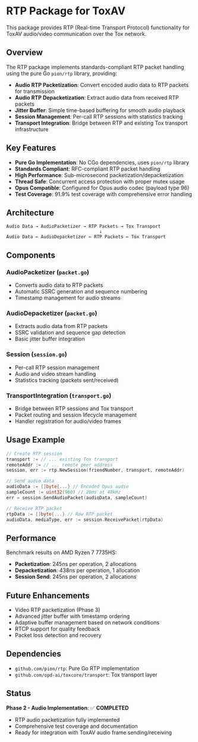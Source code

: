 # RTP Package for ToxAV

This package provides RTP (Real-time Transport Protocol) functionality for ToxAV audio/video communication over the Tox network.

## Overview

The RTP package implements standards-compliant RTP packet handling using the pure Go `pion/rtp` library, providing:

- **Audio RTP Packetization**: Convert encoded audio data to RTP packets for transmission
- **Audio RTP Depacketization**: Extract audio data from received RTP packets  
- **Jitter Buffer**: Simple time-based buffering for smooth audio playback
- **Session Management**: Per-call RTP sessions with statistics tracking
- **Transport Integration**: Bridge between RTP and existing Tox transport infrastructure

## Key Features

- **Pure Go Implementation**: No CGo dependencies, uses `pion/rtp` library
- **Standards Compliant**: RFC-compliant RTP packet handling  
- **High Performance**: Sub-microsecond packetization/depacketization
- **Thread Safe**: Concurrent access protection with proper mutex usage
- **Opus Compatible**: Configured for Opus audio codec (payload type 96)
- **Test Coverage**: 91.9% test coverage with comprehensive error handling

## Architecture

```
Audio Data → AudioPacketizer → RTP Packets → Tox Transport
                                   ↓
Audio Data ← AudioDepacketizer ← RTP Packets ← Tox Transport
```

## Components

### AudioPacketizer (`packet.go`)
- Converts audio data to RTP packets
- Automatic SSRC generation and sequence numbering
- Timestamp management for audio streams

### AudioDepacketizer (`packet.go`)  
- Extracts audio data from RTP packets
- SSRC validation and sequence gap detection
- Basic jitter buffer integration

### Session (`session.go`)
- Per-call RTP session management
- Audio and video stream handling
- Statistics tracking (packets sent/received)

### TransportIntegration (`transport.go`)
- Bridge between RTP sessions and Tox transport
- Packet routing and session lifecycle management
- Handler registration for audio/video frames

## Usage Example

```go
// Create RTP session
transport := // ... existing Tox transport
remoteAddr := // ... remote peer address
session, err := rtp.NewSession(friendNumber, transport, remoteAddr)

// Send audio data
audioData := []byte{...} // Encoded Opus audio
sampleCount := uint32(960) // 20ms at 48kHz
err = session.SendAudioPacket(audioData, sampleCount)

// Receive RTP packet
rtpData := []byte{...} // Raw RTP packet
audioData, mediaType, err := session.ReceivePacket(rtpData)
```

## Performance

Benchmark results on AMD Ryzen 7 7735HS:

- **Packetization**: 245ns per operation, 2 allocations
- **Depacketization**: 438ns per operation, 1 allocation  
- **Session Send**: 245ns per operation, 2 allocations

## Future Enhancements

- Video RTP packetization (Phase 3)
- Advanced jitter buffer with timestamp ordering
- Adaptive buffer management based on network conditions
- RTCP support for quality feedback
- Packet loss detection and recovery

## Dependencies

- `github.com/pion/rtp`: Pure Go RTP implementation
- `github.com/opd-ai/toxcore/transport`: Tox transport layer

## Status

**Phase 2 - Audio Implementation**: ✅ **COMPLETED**
- RTP audio packetization fully implemented
- Comprehensive test coverage and documentation
- Ready for integration with ToxAV audio frame sending/receiving
